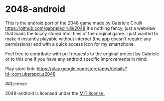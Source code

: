 2048-android
============

This is the android port of the 2048 game made by Gabriele Cirulli https://github.com/gabrielecirulli/2048 
It's nothing fancy, just a webview that loads the localy stored html files of the original game. 
I just wanted to make it instantly playable without internet (the app doesn't require any permissions) and with 
a quick access icon for my smartphone.

Feel free to contribute with pull requests to the original project by Gabriele or to this one if you have any android 
specific improvements in mind.

Play store link: https://play.google.com/store/apps/details?id=com.uberspot.a2048

##License

2048-android is licensed under the [MIT license.](https://github.com/uberspot/2048-android/blob/master/LICENSE.txt)
